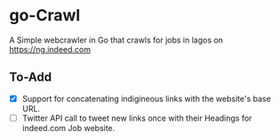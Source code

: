 # go-Crawl

A Simple webcrawler in Go that crawls for jobs in lagos on https://ng.indeed.com

## To-Add
-   [x] Support for concatenating indigineous links with the website's base URL.
-   [ ] Twitter API call to tweet new links once with their Headings for indeed.com Job website.

